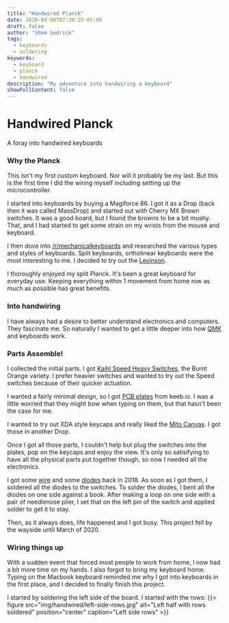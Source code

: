 ```yaml
---
title: "Handwired Planck"
date: 2020-04-08T07:30:25-05:00
draft: false
author: "Shem Sedrick"
tags:
  - keyboards
  - soldering
keywords:
  - keyboard
  - planck
  - handwired
description: "My adventure into handwiring a keyboard"
showFullContent: false
---
```


# Handwired Planck

A foray into handwired keyboards


### Why the Planck
This isn't my first custom keyboard. Nor will it probably be my last. But this is the first time I did the wiring myself including setting up the microcontroller.

I started into keyboards by buying a Magiforce 86. I got it as a Drop (back then it was called MassDrop) and started out with Cherry MX Brown switches. It was a good board, but I found the browns to be a bit mushy. That, and I had started to get some strain on my wrists from the mouse and keyboard.

I then dove into [/r/mechanicalkeyboards](https://reddit.com/r/mechanicalkeyboards) and researched the various types and styles of keyboards. Split keyboards, ortholinear keyboards were the most interesting to me. I decided to try out the [Levinson](https://keeb.io/collections/frontpage/products/levinson-lets-split-w-led-backlight).

I thoroughly enjoyed my split Planck. It's been a great keyboard for everyday use. Keeping everything within 1 movement from home row as much as possible has great benefits.


### Into handwiring
I have always had a desire to better understand electronics and computers. They fascinate me. So naturally I wanted to get a little deeper into how [QMK](https://qmk.fm) and keyboards work.


### Parts Assemble!

I collected the initial parts. I got [Kaihl Speed Heavy Switches](https://drop.com/buy/novelkeys-x-kaihua-kalih-speed-heavy-switches), the Burnt Orange variety. I prefer heavier switches and wanted to try out the Speed switches because of their quicker actuation.

I wanted a fairly minimal design, so I got [PCB plates](https://keeb.io/collections/cases-plates/products/levinson-keyboard-case-plates) from keeb.io. I was a little worried that they might bow when typing on them, but that hasn't been the case for me.

I wanted to try out XDA style keycaps and really liked the [Mito Canvas](https://mitormk.com/portfolio/xda-canvas-round-2-2018/). I got those in another Drop.

Once I got all those parts, I couldn't help but plug the switches into the plates, pop on the keycaps and enjoy the view. It's only so satisifying to have all the physical parts put together though, so now I needed all the electronics.

I got some [wire](https://www.amazon.com/gp/product/B07BWC596B) and some [diodes](https://www.amazon.com/gp/product/B079KJ91JZ) back in 2018. As soon as I got them, I soldered all the diodes to the switches. To solder the diodes, I bent all the diodes on one side against a book. After making a loop on one side with a pair of needlenose plier, I set that on the left pin of the switch and applied solder to get it to stay.

Then, as it always does, life happened and I got busy. This project fell by the wayside until March of 2020.

### Wiring things up
With a sudden event that forced most people to work from home, I now had a bit more time on my hands. I also forgot to bring my keyboard home. Typing on the Macbook keyboard reminded me why I got into keyboards in the first place, and I decided to finally finish this project.

I started by soldering the left side of the board. I started with the rows:
{{< figure src="img/handwired/left-side-rows.jpg" alt="Left half with rows soldered" position="center" caption="Left side rows" >}}
